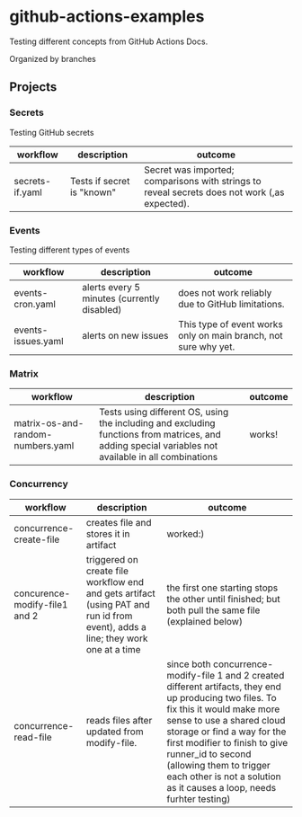 # github-actions-examples


Testing different concepts from GitHub Actions Docs.

Organized by branches

## Projects

### Secrets

Testing GitHub secrets

|workflow |description | outcome|
| --- | --- | --- |
|secrets-if.yaml| Tests if secret is "known"| Secret was imported; comparisons with strings to reveal secrets does not work (,as expected).|

### Events

Testing different types of events

|workflow |description | outcome|
| --- | --- | --- |
|events-cron.yaml |alerts every 5 minutes (currently disabled)| does not work reliably due to GitHub limitations. |
|events-issues.yaml|alerts on new issues| This type of event works only on main branch, not sure why yet.|

### Matrix

|workflow |description | outcome|
| --- | --- | --- |
|matrix-os-and-random-numbers.yaml |Tests using different OS, using the including and excluding functions from matrices, and adding special variables not available in all combinations| works! |

### Concurrency
|workflow |description | outcome|
| --- | --- | --- |
|concurrence-create-file| creates file and stores it in artifact| worked:)|
|concurence-modify-file1 and 2 | triggered on create file workflow end and gets artifact (using PAT and run id from event), adds a line; they work one at a time | the first one starting stops the other until finished; but both pull the same file (explained below)|
|concurrence-read-file | reads files after updated from modify-file.| since both concurrence-modify-file 1 and 2 created different artifacts, they end up producing two files. To fix this it would make more sense to use a shared cloud storage or find a way for the first modifier to finish to give runner_id to second (allowing them to trigger each other is not a solution as it causes a loop, needs furhter testing)